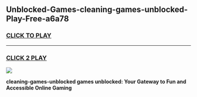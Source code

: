 
## Unblocked-Games-cleaning-games-unblocked-Play-Free-a6a78
<h3>
<a href="https://premium76.site?title=cleaning-games-unblocked&ref=19M">CLICK TO PLAY</a></h3>
<hr>

<h3>
<a href="https://premium76.site?title=cleaning-games-unblocked&ref=19M">CLICK 2 PLAY</a>
  
</h3>

<a href="https://premium76.site?title=cleaning-games-unblocked&ref=19M"><img src="https://clearcache.store/games.png"></a>


**cleaning-games-unblocked games unblocked: Your Gateway to Fun and Accessible Online Gaming**
